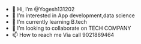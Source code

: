 - 👋 Hi, I’m @Yogesh131202
- 👀 I’m interested in App development,data science 
- 🌱 I’m currently learning B.tech
- 💞️ I’m looking to collaborate on TECH COMPANY 
- 📫 How to reach me Via call 9021869464

<!---
Yogesh131202/Yogesh131202 is a ✨ special ✨ repository because its `README.md` (this file) appears on your GitHub profile.
You can click the Preview link to take a look at your changes.
--->
